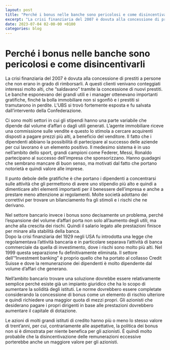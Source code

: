 ```yaml
---
layout: post
title: "Perché i bonus nelle banche sono pericolosi e come disincentivarli"
excerpt: "La crisi finanziaria del 2007 è dovuta alla concessione di prestiti a persone che non erano in grado di rimborsarli. A questi clienti venivano conteggiati interessi molto alti, che “saldavano” tramite la concessione di nuovi prestiti. Le banche esponevano dei grandi utili e i manager ottenevano importanti gra..."
date: 2023-07-04 02-00-00 +0100
categories: blog
---
```


# Perché i bonus nelle banche sono pericolosi e come disincentivarli

La crisi finanziaria del 2007 è dovuta alla concessione di prestiti a persone che non erano in grado di rimborsarli. A questi clienti venivano conteggiati interessi molto alti, che “saldavano” tramite la concessione di nuovi prestiti. Le banche esponevano dei grandi utili e i manager ottenevano importanti gratifiche, finché la bolla immobiliare non si sgonfiò e i prestiti si tramutarono in perdite. L’UBS si trovò fortemente esposta e fu salvata dall’intervento della Confederazione.

Ci sono molti settori in cui gli stipendi hanno una parte variabile che dipende dal volume d’affari o dagli utili generati. L’agente immobiliare riceve una commissione sulle vendite e questo lo stimola a cercare acquirenti disposti a pagare prezzi più alti, a beneficio del venditore. Il fatto che i dipendenti abbiano la possibilità di partecipare al successo delle aziende per cui lavorano è un elemento positivo. Il medesimo sistema è in uso nell’ambito dello sport, grandi campioni come Federer, Messi, Ronaldo partecipano al successo dell’impresa che sponsorizzano. Hanno guadagni che sembrano mancare di buon senso, ma motivati dal fatto che portano notorietà e quindi valore alle imprese.

Il punto debole delle gratifiche è che portano i dipendenti a concentrarsi sulle attività che gli permettono di avere uno stipendio più alto e quindi a dimenticare altri elementi importanti per il benessere dell’impresa e anche a prestare meno attenzione ai regolamenti. Molte società adottano dei correttivi per trovare un bilanciamento fra gli stimoli e i rischi che ne derivano.

Nel settore bancario invece i bonus sono decisamente un problema, perché l’espansione del volume d’affari porta non solo all’aumento degli utili, ma anche alla crescita dei rischi. Quindi il salario legato alle prestazioni finisce per minare alla stabilità della banca.  
 Dopo la crisi finanziaria del 1929 negli USA fu introdotta una legge che regolamentava l’attività bancaria e in particolare separava l’attività di banca commerciale da quella di investimento, dove i rischi sono molto più alti. Nel 1999 questa separazione fu definitivamente eliminata. Il settore dell’“Investment banking” è proprio quello che ha portato al collasso Credit Suisse e dove la remunerazione dei dipendenti è molto dipendente dal volume d’affari che generano.

Nell’ambito bancario trovare una soluzione dovrebbe essere relativamente semplice perché esiste già un impianto giuridico che ha lo scopo di aumentare la solidità degli istituti. Le norme dovrebbero essere completate considerando la concessione di bonus come un elemento di rischio ulteriore e quindi richiedere una maggior quota di mezzi propri. Gli azionisti che desiderano pagare i propri dirigenti in base alle prestazioni dovrebbero aumentare il capitale di dotazione.

Le azioni di molti grandi istituti di credito hanno più o meno lo stesso valore di trent’anni, per cui, contrariamente alle aspettative, la politica dei bonus non si è dimostrata per niente benefica per gli azionisti. È quindi molto probabile che la disincentivazione delle remunerazioni eccessive porterebbe anche un maggiore valore per gli azionisti.  

